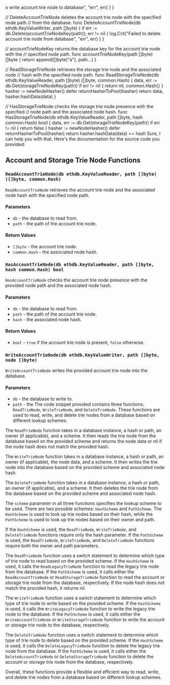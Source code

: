 o write account trie node to database", "err", err)
	}
}

// DeleteAccountTrieNode deletes the account trie node with the specified node path
// from the database.
func DeleteAccountTrieNode(db ethdb.KeyValueWriter, path []byte) {
	if err := db.Delete(accountTrieNodeKey(path)); err != nil {
		log.Crit("Failed to delete account trie node from database", "err", err)
	}
}

// accountTrieNodeKey returns the database key for the account trie node with the
// specified node path.
func accountTrieNodeKey(path []byte) []byte {
	return append([]byte("a"), path...)
}

// ReadStorageTrieNode retrieves the storage trie node and the associated node
// hash with the specified node path.
func ReadStorageTrieNode(db ethdb.KeyValueReader, path []byte) ([]byte, common.Hash) {
	data, err := db.Get(storageTrieNodeKey(path))
	if err != nil {
		return nil, common.Hash{}
	}
	hasher := newNodeHasher()
	defer returnHasherToPool(hasher)
	return data, hasher.hashData(data)
}

// HasStorageTrieNode checks the storage trie node presence with the specified
// node path and the associated node hash.
func HasStorageTrieNode(db ethdb.KeyValueReader, path []byte, hash common.Hash) bool {
	data, err := db.Get(storageTrieNodeKey(path))
	if err != nil {
		return false
	}
	hasher := newNodeHasher()
	defer returnHasherToPool(hasher)
	return hasher.hashData(data) == hash Sure, I can help you with that. Here's the documentation for the source code you provided:

## Account and Storage Trie Node Functions

### `ReadAccountTrieNode(db ethdb.KeyValueReader, path []byte) ([]byte, common.Hash)`

`ReadAccountTrieNode` retrieves the account trie node and the associated node hash with the specified node path.

#### Parameters

- `db` - the database to read from.
- `path` - the path of the account trie node.

#### Return Values

- `[]byte` - the account trie node.
- `common.Hash` - the associated node hash.

### `HasAccountTrieNode(db ethdb.KeyValueReader, path []byte, hash common.Hash) bool`

`HasAccountTrieNode` checks the account trie node presence with the provided node path and the associated node hash.

#### Parameters

- `db` - the database to read from.
- `path` - the path of the account trie node.
- `hash` - the associated node hash.

#### Return Values

- `bool` - `true` if the account trie node is present, `false` otherwise.

### `WriteAccountTrieNode(db ethdb.KeyValueWriter, path []byte, node []byte)`

`WriteAccountTrieNode` writes the provided account trie node into the database.

#### Parameters

- `db` - the database to write to.
- `path` - the The code snippet provided contains three functions: `ReadTrieNode`, `WriteTrieNode`, and `DeleteTrieNode`. These functions are used to read, write, and delete trie nodes from a database based on different lookup schemes.

The `ReadTrieNode` function takes in a database instance, a hash or path, an owner (if applicable), and a scheme. It then reads the trie node from the database based on the provided scheme and returns the node data or nil if the node hash does not match the provided hash.

The `WriteTrieNode` function takes in a database instance, a hash or path, an owner (if applicable), the node data, and a scheme. It then writes the trie node into the database based on the provided scheme and associated node hash.

The `DeleteTrieNode` function takes in a database instance, a hash or path, an owner (if applicable), and a scheme. It then deletes the trie node from the database based on the provided scheme and associated node hash.

The `scheme` parameter in all three functions specifies the lookup scheme to be used. There are two possible schemes: `HashScheme` and `PathScheme`. The `HashScheme` is used to look up trie nodes based on their hash, while the `PathScheme` is used to look up trie nodes based on their owner and path.

If the `HashScheme` is used, the `ReadTrieNode`, `WriteTrieNode`, and `DeleteTrieNode` functions require only the hash parameter. If the `PathScheme` is used, the `ReadTrieNode`, `WriteTrieNode`, and `DeleteTrieNode` functions require both the owner and path parameters.

The `ReadTrieNode` function uses a switch statement to determine which type of trie node to read based on the provided scheme. If the `HashScheme` is used, it calls the `ReadLegacyTrieNode` function to read the legacy trie node from the database. If the `PathScheme` is used, it calls either the `ReadAccountTrieNode` or `ReadStorageTrieNode` function to read the account or storage trie node from the database, respectively. If the node hash does not match the provided hash, it returns nil.

The `WriteTrieNode` function uses a switch statement to determine which type of trie node to write based on the provided scheme. If the `HashScheme` is used, it calls the `WriteLegacyTrieNode` function to write the legacy trie node to the database. If the `PathScheme` is used, it calls either the `WriteAccountTrieNode` or `WriteStorageTrieNode` function to write the account or storage trie node to the database, respectively.

The `DeleteTrieNode` function uses a switch statement to determine which type of trie node to delete based on the provided scheme. If the `HashScheme` is used, it calls the `DeleteLegacyTrieNode` function to delete the legacy trie node from the database. If the `PathScheme` is used, it calls either the `DeleteAccountTrieNode` or `DeleteStorageTrieNode` function to delete the account or storage trie node from the database, respectively.

Overall, these functions provide a flexible and efficient way to read, write, and delete trie nodes from a database based on different lookup schemes.